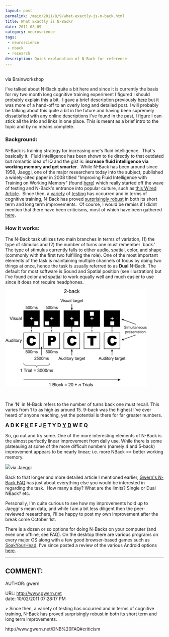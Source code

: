 ```yaml
---
layout: post
permalink: /main/2011/8/9/what-exactly-is-n-back.html
title: What Exactly is N-Back?
date: 2011-08-09
category: neuroscience
tags:
 - neuroscience
 - nback
 - research
description: Quick explanation of N-Back for reference
---
```


<p><img src="http://brainworkshop.sourceforge.net/session.png?__SQUARESPACE_CACHEVERSION=1312940352396" alt="" /><span class="thumbnail-caption" style="width: 340px;"></span><br />via Brainworkshop</p>
<p>I've talked about N-Back quite a bit here and since it is currently the basis for my two month long cognitive training experiment I figured I should probably explain this a bit. &nbsp;I gave a brief description previously <a href="http://www.limitlesschannels.com/main/2011/8/2/life-update-blog-posts-and-cognitive-enhancement.html" target="_blank">here</a> but it was more of a hand-off to an overly long and detailed post.  I will probably be talking about this quite a bit in the future and having been supremely dissatisfied with any online descriptions I've found in the past, I figure I can stick all the info and links in one place. This is meant as a brief intro to the topic and by no means complete.</p>

<h3>Background:</h3>

<p>N-Back is training strategy for increasing one's fluid intelligence. &nbsp;That's basically it. &nbsp;Fluid intelligence has been shown to tie directly to that outdated but romantic idea of IQ and the gist is: <strong>increase</strong> <strong>fluid intelligence via working memory and get smarter</strong>. &nbsp;While N-Back has been around since 1958, Jaeggi, one of the major researchers today into the subject, published a widely-cited paper in 2008 titled "Improving Fluid Intelligence with Training on Working Memory" (found <a href="http://1.usa.gov/nJwRMa " target="_blank">here</a>) which really started off the wave of testing and N-Back's entrance into popular culture, such as <a href="http://www.wired.com/science/discoveries/news/2008/04/smart_software" target="_blank">this Wired Article</a>. &nbsp;Since then, a <a href="http://ieeexplore.ieee.org/xpl/freeabs_all.jsp?arnumber=5454984" target="_blank">variety</a> of <a href="http://www.sciencedirect.com/science/article/pii/S0160289610001091" target="_blank">testing</a> has occurred and in terms of cognitive training, N-Back has proved <a class="offsite-link-inline" href="http://bit.ly/oOT2Ya" target="_blank">surprisingly robust</a> in both its short term and long term improvements. &nbsp;Of course, I would be remiss if I didnt mention that there have been criticisms, most of which have been gathered <a href="http://www.gwern.net/DNB%20FAQ#criticism" target="_blank">here</a>.</p>

<h3>How it works:</h3>

<p>The N-Back task utilizes two main branches in terms of variation, (1) the type of stimulus and (2) the number of turns one must remember 'back.'  The type of stimulus currently falls to either audio, spatial, color, and shape (commonly with the first two fulfilling the role).  One of the most important elements of the task is maintaining multiple channels of focus by doing two things at once, hence the task is usually referred to as <strong>Dual</strong> N-Back.  The default for most software is Sound and Spatial position (see illustration) but I've found color and spatial to work equally well and much easier to use since it does not require headphones.</p>
<p><span class="full-image-float-right ssNonEditable"><span><img style="width: 450px;" src="/images/nback/n_back_test.gif"/></span></span></p>
<br />
<p>The 'N' in N-Back refers to the number of turns back one must recall.  This varies from 1 to as high as around 15.  9-back was the highest I've ever heard of anyone reaching, yet the potential is there for far greater numbers.</p>

<p><span style="font-size: 120%;"><strong>A D K F <span style="text-decoration: underline;">K</span> E F J <span style="text-decoration: underline;">F</span> T Y D <span style="text-decoration: underline;">Y</span> <span style="text-decoration: underline;">D</span> W E Q&nbsp;</strong></span></p>

<p>So, go out and try some.  One of the more interesting elements of N-Back is the almost perfectly linear improvement from daily use.  While there is some plateauing at some of the more difficult numbers (namely 4 and 5-back) improvement appears to be nearly linear; i.e. more NBack == better working memory.</p>
<p><span class="full-image-float-left ssNonEditable"><span><img src="http://2.bp.blogspot.com/_SoP7u0HNsxw/Scu_qNosMoI/AAAAAAAAAH0/hDn2LxDJRpc/s400/fig5.png"/></span><span class="thumbnail-caption" style="width: 400px;">via Jaeggi</span></span></p>

<p>Back to that longer and more detailed article I mentioned earlier, <a class="offsite-link-inline" href="http://www.gwern.net/DNB%20FAQ" target="_blank">Gwern's N-Back FAQ</a> has just about everything else you would be interested in regarding the task. &nbsp;How many a day? What are the limits? Single or Dual NBack? etc.</p>

<p>Personally, I'm quite curious to see how my improvements hold up to Jaeggi's mean data, and while I am a bit less diligent then the peer-reviewed researchers, I'll be happy to post my own improvement after the break come October 1st.</p>

<p>There is a dozen or so options for doing N-Backs on your computer (and even one offline, see FAQ). On the desktop there are various programs on every major OS along with a few good browser-based games such as <a href="http://bit.ly/ptpGNK " target="_blank">SoakYourHead</a>. I've since posted a review of the various Android options <a href="http://www.limitlesschannels.com/main/2011/8/10/android-n-back-app-comparison.html" target="_blank">here</a>.</p>

-----
COMMENT:
-----
AUTHOR: gwern  
<!--EMAIL: gwern0@gmail.com-->  
URL: http://www.gwern.net  
date: 10/02/2011 07:28:17 PM  
<p>&gt; Since then, a variety of testing has occurred and in terms of cognitive training, N-Back has proved surprisingly robust in both its short term and long term improvements. </p><p>http://www.gwern.net/DNB%20FAQ#criticism</p>

